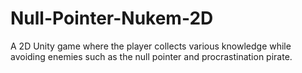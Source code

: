 # Null-Pointer-Nukem-2D
A 2D Unity game where the player collects various knowledge while avoiding enemies such as the null pointer and procrastination pirate.
